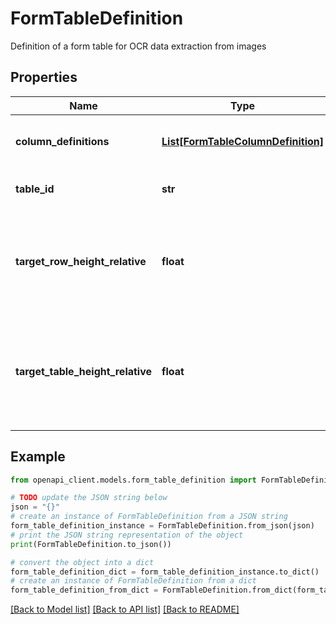 # FormTableDefinition

Definition of a form table for OCR data extraction from images

## Properties

Name | Type | Description | Notes
------------ | ------------- | ------------- | -------------
**column_definitions** | [**List[FormTableColumnDefinition]**](FormTableColumnDefinition.md) | Definition of the columns in the table | [optional] 
**table_id** | **str** | Optional; the ID of the table | [optional] 
**target_row_height_relative** | **float** | Optional - scale factor for target row height - relative to height of column header | [optional] 
**target_table_height_relative** | **float** | Optional - scale factor for target table height - relative to maximum height of headers of columns | [optional] 

## Example

```python
from openapi_client.models.form_table_definition import FormTableDefinition

# TODO update the JSON string below
json = "{}"
# create an instance of FormTableDefinition from a JSON string
form_table_definition_instance = FormTableDefinition.from_json(json)
# print the JSON string representation of the object
print(FormTableDefinition.to_json())

# convert the object into a dict
form_table_definition_dict = form_table_definition_instance.to_dict()
# create an instance of FormTableDefinition from a dict
form_table_definition_from_dict = FormTableDefinition.from_dict(form_table_definition_dict)
```
[[Back to Model list]](../README.md#documentation-for-models) [[Back to API list]](../README.md#documentation-for-api-endpoints) [[Back to README]](../README.md)



